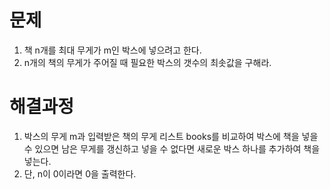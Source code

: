 # 문제

1. 책 n개를 최대 무게가 m인 박스에 넣으려고 한다.
2. n개의 책의 무게가 주어질 때 필요한 박스의 갯수의 최솟값을 구해라.



# 해결과정

1. 박스의 무게 m과 입력받은 책의 무게 리스트 books를 비교하여 박스에 책을 넣을 수 있으면 남은 무게를 갱신하고 넣을 수 없다면 새로운 박스 하나를 추가하여 책을 넣는다.
2. 단, n이 0이라면 0을 출력한다.